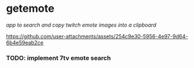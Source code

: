 # getemote
*app to search and copy twitch emote images into a clipboard*


https://github.com/user-attachments/assets/254c9e30-5956-4e97-9d64-6b4e59eab2ce


### TODO: implement 7tv emote search
